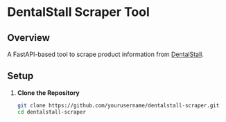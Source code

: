 # DentalStall Scraper Tool

## Overview

A FastAPI-based tool to scrape product information from [DentalStall](https://dentalstall.com/shop/).

## Setup

1. **Clone the Repository**

   ```bash
   git clone https://github.com/yourusername/dentalstall-scraper.git
   cd dentalstall-scraper


